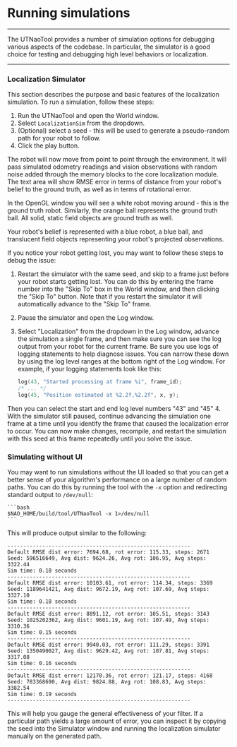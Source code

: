 # Running simulations

* * *

The UTNaoTool provides a number of simulation options for debugging various aspects of the codebase. In particular, the simulator is a good choice for testing and debugging high level behaviors or localization.

* * *

### Localization Simulator

This section describes the purpose and basic features of the localization simulation. To run a simulation, follow these steps:

1. Run the UTNaoTool and open the World window.
2. Select `LocalizationSim` from the dropdown.
3. (Optional) select a seed - this will be used to generate a pseudo-random path for your robot to follow.
4. Click the play button.

The robot will now move from point to point through the environment. It will pass simulated odometry readings and vision observations with random noise added through the memory blocks to the core localization module. The text area will show RMSE error in terms of distance from your robot's belief to the ground truth, as well as in terms of rotational error.

In the OpenGL window you will see a white robot moving around - this is the ground truth robot. Similarly, the orange ball represents the ground truth ball. All solid, static field objects are ground truth as well.

Your robot's belief is represented with a blue robot, a blue ball, and translucent field objects representing your robot's projected observations.

If you notice your robot getting lost, you may want to follow these steps to debug the issue:

1. Restart the simulator with the same seed, and skip to a frame just before your robot starts getting lost. You can do this by entering the frame number into the "Skip To" box in the World window, and then clicking the "Skip To" button. Note that if you restart the simulator it will automatically advance to the "Skip To" frame.
2. Pause the simulator and open the Log window. 
3. Select "Localization" from the dropdown in the Log window, advance the simulation a single frame, and then make sure you can see the log output from your robot for the current frame. Be sure you use logs of logging statements to help diagnose issues. You can narrow these down by using the log level ranges at the bottom right of the Log window. For example, if your logging statements look like this:

    ```cpp
    log(43, "Started processing at frame %i", frame_id);
    /* ... */
    log(45, "Position estimated at %2.2f,%2.2f", x, y);
    ```

  Then you can select the start and end log level numbers "43" and "45"
4. With the simulator still paused, continue advancing the simulation one frame at a time until you identify the frame that caused the localization error to occur. You can now make changes, recompile, and restart the simulation with this seed at this frame repeatedly until you solve the issue.

### Simulating without UI

You may want to run simulations without the UI loaded so that you can get a better sense of your algorithm's performance on a large number of random paths. You can do this by running the tool with the `-x` option and redirecting standard output to `/dev/null`:

    ```bash
    $NAO_HOME/build/tool/UTNaoTool -x 1>/dev/null
    ```
    
This will produce output similar to the following:

    ----------------------------------------------------------
    Default RMSE dist error: 7694.68, rot error: 115.33, steps: 2671
    Seed: 596516649, Avg dist: 9624.26, Avg rot: 106.95, Avg steps: 3322.44
    Sim time: 0.18 seconds
    ----------------------------------------------------------
    Default RMSE dist error: 10103.61, rot error: 114.34, steps: 3369
    Seed: 1189641421, Avg dist: 9672.19, Avg rot: 107.69, Avg steps: 3327.10
    Sim time: 0.18 seconds
    ----------------------------------------------------------
    Default RMSE dist error: 8891.12, rot error: 105.51, steps: 3143
    Seed: 1025202362, Avg dist: 9601.19, Avg rot: 107.49, Avg steps: 3310.36
    Sim time: 0.15 seconds
    ----------------------------------------------------------
    Default RMSE dist error: 9940.03, rot error: 111.29, steps: 3391
    Seed: 1350490027, Avg dist: 9629.42, Avg rot: 107.81, Avg steps: 3317.08
    Sim time: 0.16 seconds
    ----------------------------------------------------------
    Default RMSE dist error: 12170.36, rot error: 121.17, steps: 4168
    Seed: 783368690, Avg dist: 9824.88, Avg rot: 108.83, Avg steps: 3382.54
    Sim time: 0.19 seconds
    ----------------------------------------------------------

This will help you gauge the general effectiveness of your filter. If a particular path yields a large amount of error, you can inspect it by copying the seed into the Simulator window and running the localization simulator manually on the generated path.
